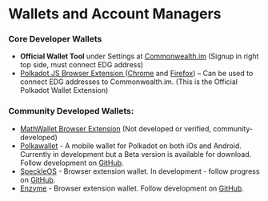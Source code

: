 # Wallets and Account Managers

### Core Developer Wallets

* **Official Wallet Tool** under Settings at [Commonwealth.im](http://commonwealth.im/) \(Signup in right top side, must connect EDG address\)
* [Polkadot JS Browser Extension ](https://github.com/polkadot-js/extension)\([Chrome](https://chrome.google.com/webstore/detail/polkadot%7Bjs%7D-extension/mopnmbcafieddcagagdcbnhejhlodfdd) and [Firefox](https://addons.mozilla.org/en-US/firefox/addon/polkadot-js-extension/)\) – Can be used to connect EDG addresses to Commonwealth.im. \(This is the Official Polkadot Wallet Extension\)

### Community Developed Wallets:

* [MathWallet Browser Extension](https://www.mathwallet.org/en/) \(Not developed or verified, community-developed\)
* [Polkawallet](https://polkawallet.io/) - A mobile wallet for Polkadot on both iOs and Android. Currently in development but a Beta version is available for download. Follow development on [GitHub](https://github.com/polkawallet-io/polkawallet-RN).
* [SpeckleOS](https://www.speckleos.io/) - Browser extension wallet. In development - follow progress on [GitHub](https://github.com/SpeckleOS/speckle-browser-extension).
* [Enzyme](http://blockxlabs.com/) - Browser extension wallet. Follow development on [GitHub](https://github.com/blockxlabs/enzyme/).

